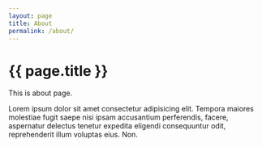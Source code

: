 ```yaml
---
layout: page
title: About
permalink: /about/
---
```


<h1>{{ page.title }}</h1>

This is about page. 

Lorem ipsum dolor sit amet consectetur adipisicing elit. Tempora maiores molestiae fugit saepe nisi ipsam accusantium perferendis, facere, aspernatur delectus tenetur expedita eligendi consequuntur odit, reprehenderit illum voluptas eius. Non.